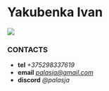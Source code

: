 # Yakubenka Ivan
![](https://lh3.googleusercontent.com/9WhAajMXef88VGZa7pOFsi6vLJgsgYFIL9S-dubIlFcEZlfmM06ejpgq5MLzOKl1xQhtGxNDOGYkamnLFTVj3IKiFCX_UQGrxb__-PPrAIqkPGSh7pXK_bi2DPzxcoXQuFxaKl6mCw=w2400)
### CONTACTS
- **tel** *+375298337619*
- **email** *palasja@gmail.com*
- **discord** *@palasja*